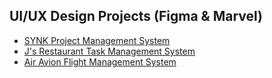 ## UI/UX Design Projects (Figma & Marvel)
- [SYNK Project Management System](https://www.figma.com/design/jRYTNzo9M1GnBkCyooxyLN/SPM-Spring-25?node-id=135-638&t=eMINbpZY99dmFtMM-1) 
- [J's Restaurant Task Management System](https://www.figma.com/design/xBl4wrgJH0OejwlhlZr1bp/Automation-of-J-s-Restaurant---Group-1---Designed-by-Ryan-Tran-and-Shams-Hasan-2024?node-id=8-1010&t=CpkP2ZWzdz9XDgF2-1)
- [Air Avion Flight Management System](https://marvelapp.com/prototype/11a23424)
